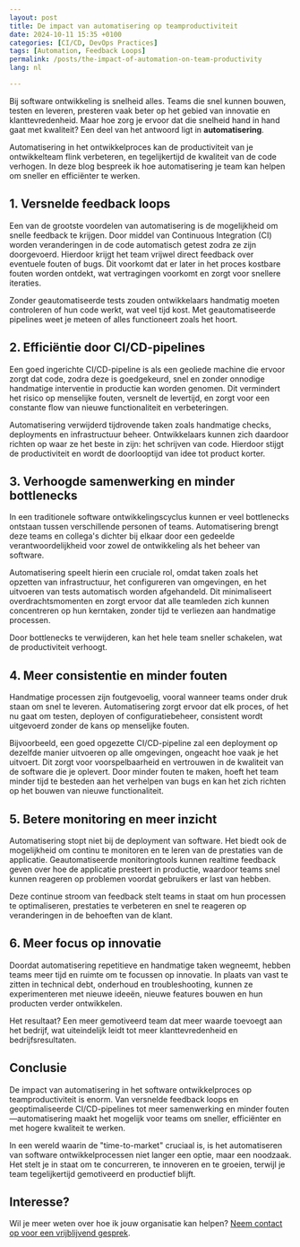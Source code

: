 ```yaml
---
layout: post
title: De impact van automatisering op teamproductiviteit
date: 2024-10-11 15:35 +0100
categories: [CI/CD, DevOps Practices]
tags: [Automation, Feedback Loops]
permalink: /posts/the-impact-of-automation-on-team-productivity
lang: nl

---
```


Bij software ontwikkeling is snelheid alles. Teams die snel kunnen
bouwen, testen en leveren, presteren vaak
beter op het gebied van innovatie en klanttevredenheid.
Maar hoe zorg je ervoor dat die snelheid hand in hand gaat met kwaliteit?
Een deel van het antwoord ligt in **automatisering**.

Automatisering in het ontwikkelproces kan de productiviteit van je
ontwikkelteam flink verbeteren, en tegelijkertijd de kwaliteit van de
code verhogen. In deze blog bespreek ik hoe automatisering je team kan
helpen om sneller en efficiënter te werken.

## 1. **Versnelde feedback loops**

Een van de grootste voordelen van automatisering is
de mogelijkheid om snelle feedback te krijgen. Door middel van Continuous
Integration (CI) worden veranderingen in de code automatisch getest zodra
ze zijn doorgevoerd. Hierdoor krijgt het team vrijwel direct feedback over
eventuele fouten of bugs. Dit voorkomt dat er later in het proces
kostbare fouten worden ontdekt, wat vertragingen voorkomt en zorgt voor
snellere iteraties.

Zonder geautomatiseerde tests zouden ontwikkelaars handmatig moeten
controleren of hun code werkt, wat veel tijd kost. Met geautomatiseerde
pipelines weet je meteen of alles functioneert zoals het hoort.

## 2. **Efficiëntie door CI/CD-pipelines**

Een goed ingerichte CI/CD-pipeline is als een geoliede machine die ervoor
zorgt dat code, zodra deze is goedgekeurd, snel en zonder onnodige handmatige
interventie in productie kan worden genomen. Dit vermindert het risico op
menselijke fouten, versnelt de levertijd, en zorgt voor een constante flow
van nieuwe functionaliteit en verbeteringen.

Automatisering verwijderd tijdrovende taken zoals handmatige checks,
deployments en infrastructuur beheer. Ontwikkelaars kunnen
zich daardoor richten op waar ze het beste in zijn: het schrijven van
code. Hierdoor stijgt de productiviteit en wordt de doorlooptijd van idee
tot product korter.

## 3. **Verhoogde samenwerking en minder bottlenecks**

In een traditionele software ontwikkelingscyclus kunnen er veel bottlenecks
ontstaan tussen verschillende personen of teams.
Automatisering brengt deze teams en collega's dichter bij elkaar door een gedeelde
verantwoordelijkheid voor zowel de ontwikkeling als het beheer van software.

Automatisering speelt hierin een cruciale rol, omdat taken zoals het
opzetten van infrastructuur, het configureren van omgevingen, en het
uitvoeren van tests automatisch worden afgehandeld. Dit minimaliseert
overdrachtsmomenten en zorgt ervoor dat alle teamleden zich kunnen
concentreren op hun kerntaken, zonder tijd te verliezen aan handmatige
processen.

Door bottlenecks te verwijderen, kan het hele team sneller schakelen,
wat de productiviteit verhoogt.

## 4. **Meer consistentie en minder fouten**

Handmatige processen zijn foutgevoelig, vooral wanneer teams onder druk
staan om snel te leveren. Automatisering zorgt ervoor dat elk proces, of
het nu gaat om testen, deployen of configuratiebeheer, consistent wordt
uitgevoerd zonder de kans op menselijke fouten.

Bijvoorbeeld, een goed opgezette CI/CD-pipeline zal een deployment op
dezelfde manier uitvoeren op alle omgevingen, ongeacht hoe vaak je het uitvoert.
Dit zorgt voor voorspelbaarheid en vertrouwen in de kwaliteit van de software die
je oplevert. Door minder fouten te maken, hoeft het team minder tijd te
besteden aan het verhelpen van bugs en kan het zich richten op het bouwen
van nieuwe functionaliteit.

## 5. **Betere monitoring en meer inzicht**

Automatisering stopt niet bij de deployment van software. Het biedt ook
de mogelijkheid om continu te monitoren en te leren van de prestaties van
de applicatie. Geautomatiseerde monitoringtools kunnen realtime feedback
geven over hoe de applicatie presteert in productie, waardoor teams snel
kunnen reageren op problemen voordat gebruikers er last van hebben.

Deze continue stroom van feedback stelt teams in staat om hun processen
te optimaliseren, prestaties te verbeteren en snel te reageren op
veranderingen in de behoeften van de klant.

## 6. **Meer focus op innovatie**

Doordat automatisering repetitieve en handmatige taken wegneemt, hebben
teams meer tijd en ruimte om te focussen op innovatie. In plaats van vast
te zitten in technical debt, onderhoud en troubleshooting, kunnen ze
experimenteren met nieuwe ideeën, nieuwe features bouwen en hun producten
verder ontwikkelen.

Het resultaat? Een meer gemotiveerd team dat meer waarde toevoegt aan het
bedrijf, wat uiteindelijk leidt tot meer klanttevredenheid en
bedrijfsresultaten.

## Conclusie

De impact van automatisering in het software ontwikkelproces op
teamproductiviteit is enorm. Van versnelde feedback loops en
geoptimaliseerde CI/CD-pipelines tot meer samenwerking en minder
fouten—automatisering maakt het mogelijk voor teams om sneller,
efficiënter en met hogere kwaliteit te werken.

In een wereld waarin de "time-to-market" cruciaal is, is het automatiseren
van software ontwikkelprocessen niet langer een optie, maar een noodzaak.
Het stelt je in staat om te concurreren, te innoveren en te groeien,
terwijl je team tegelijkertijd gemotiveerd en productief blijft.

## Interesse?

Wil je meer weten over hoe ik jouw organisatie kan helpen? [Neem
contact op voor een vrijblijvend gesprek](mailto:info@mikebeemsterboer.nl).
